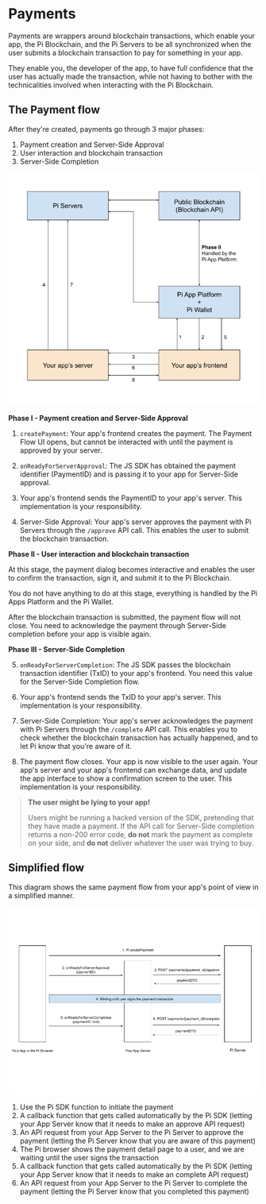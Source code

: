 # Payments

Payments are wrappers around blockchain transactions, which enable your app,
the Pi Blockchain, and the Pi Servers to be all synchronized when the user 
submits a blockchain transaction to pay for something in your app.

They enable you, the developer of the app, to have full confidence that the
user has actually made the transaction, while not having to
bother with the technicalities involved when interacting with the Pi Blockchain.


## The Payment flow

After they're created, payments go through 3 major phases:

1. Payment creation and Server-Side Approval
2. User interaction and blockchain transaction
3. Server-Side Completion


![Payment flow](./img/payment_flow.png)

**Phase I - Payment creation and Server-Side Approval**

1. `createPayment`: Your app's frontend creates the payment. The Payment Flow UI opens, but cannot be interacted with until the payment is approved by your server.

2. `onReadyForServerApproval`: The JS SDK has obtained the payment identifier (PaymentID) and is passing it to your app for Server-Side approval.

3. Your app's frontend sends the PaymentID to your app's server. This implementation is your responsibility.

4. Server-Side Approval: Your app's server approves the payment with Pi Servers through the `/approve` API call. This enables the user to submit the blockchain transaction.

**Phase II - User interaction and blockchain transaction**

At this stage, the payment dialog becomes interactive and enables the
user to confirm the transaction, sign it, and submit it to the Pi Blockchain.

You do not have anything to do at this stage, everything is handled by the Pi
Apps Platform and the Pi Wallet.

After the blockchain transaction is submitted, the payment flow will not close.
You need to acknowledge the payment through Server-Side completion before your
app is visible again.


**Phase III - Server-Side Completion**

5. `onReadyForServerCompletion`: The JS SDK passes the blockchain transaction identifier (TxID) to your app's frontend. You need this value for the Server-Side Completion flow.

6. Your app's frontend sends the TxID to your app's server. This implementation is your responsibility.

7. Server-Side Completion: Your app's server acknowledges the payment with Pi Servers through the `/complete` API call. This enables you to check whether the blockchain transaction has actually happened, and to let Pi know that
you're aware of it.

8. The payment flow closes. Your app is now visible to the user again.
Your app's server and your app's frontend can exchange data, and
update the app interface to show a confirmation screen to the user.
This implementation is your responsibility.


> **The user might be lying to your app!**
>
> Users might be running a hacked version of the SDK, pretending that they
> have made a payment. If the API call for Server-Side completion
> returns a non-200 error code, **do not** mark the payment as complete on your
> side, and **do not** deliver whatever the user was trying to buy.


## Simplified flow

This diagram shows the same payment flow from your app's point of view in a simplified manner.

![Payment flow](./img/payment_flow_simplified.png)

1. Use the Pi SDK function to initiate the payment
2. A callback function that gets called automatically by the Pi SDK (letting your App Server know that it needs to make an approve API request)
3. An API request from your App Server to the Pi Server to approve the payment (letting the Pi Server know that you are aware of this payment)
4. The Pi browser shows the payment detail page to a user, and we are waiting until the user signs the transaction
5. A callback function that gets called automatically by the Pi SDK (letting your App Server know that it needs to make an complete API request)
6. An API request from your App Server to the Pi Server to complete the payment (letting the Pi Server know that you completed this payment)

